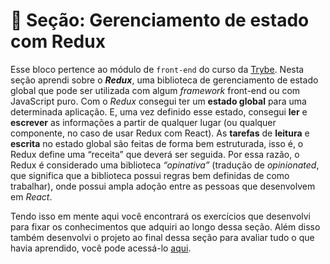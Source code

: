 # :paperclip: Seção: Gerenciamento de estado com Redux

Esse bloco pertence ao módulo de `front-end` do curso da [Trybe](https://www.betrybe.com/). Nesta seção aprendi sobre o **_Redux_**, uma biblioteca de gerenciamento de estado global que pode ser utilizada com algum _framework_ front-end ou com JavaScript puro. Com o _Redux_ consegui ter um **estado global** para uma determinada aplicação. E, uma vez definido esse estado, consegui **ler** e **escrever** as informações a partir de qualquer lugar (ou qualquer componente, no caso de usar Redux com React). As **tarefas** de **leitura** e **escrita** no estado global são feitas de forma bem estruturada, isso é, o Redux define uma “receita” que deverá ser seguida. Por essa razão, o Redux é considerado uma biblioteca _“opinativa”_ (tradução de _opinionated_, que significa que a biblioteca possui regras bem definidas de como trabalhar), onde possui ampla adoção entre as pessoas que desenvolvem em _React_.

Tendo isso em mente aqui você encontrará os exercícios que desenvolvi para fixar os conhecimentos que adquiri ao longo dessa seção. Além disso também desenvolvi o projeto ao final dessa seção para avaliar tudo o que havia aprendido, você pode acessá-lo [aqui](https://github.com/pedrohxiv/trybewallet).
